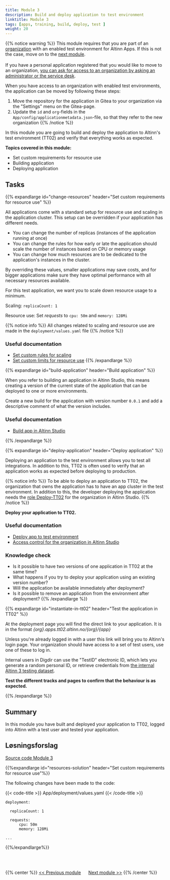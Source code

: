 ```yaml
---
title: Module 3
description: Build and deploy application to test environment
linktitle: Module 3
tags: [apps, training, build, deploy, test ]
weight: 20
---
```

{{% notice warning %}}
 This module requires that you are part of an [organization](/altinn-studio/getting-started/create-user/#join-an-organization) with an enabled test environment for Altinn Apps. If this is not the case, move on to the [next module](../modul4/). 
 <br><br>
 If you have a personal application registered that you would like to move to an organization, 
 [you can ask for access to an organization by asking an administrator or the service desk](/altinn-studio/getting-started/create-user/#join-an-organization).

 When you have access to an organization with enabled test environments, the application can be moved by following these steps:
 1. Move the repository for the application in Gitea to your organization via the "Settings" menu on the Gitea-page.
 2. Update the `id` and `org`-fields in the `App/config/applicationmetadata.json`-file, so that they refer to the new organization 
{{% /notice %}}


In this module you are going to build and deploy the application to Altinn's test environment (TT02) and verify that everything works as expected.

**Topics covered in this module:**
- Set custom requirements for resource use
- Building application
- Deploying application


## Tasks
{{% expandlarge id="change-resources" header="Set custom requirements for resource use" %}}

All applications come with a standard setup for resource use and scaling in the application cluster.
This setup can be overridden if your application has different needs.
- You can change the number of replicas (instances of the application running at once)
- You can change the rules for how early or late the application should scale the number of instances based on CPU or memory usage
- You can change how much resources are to be dedicated to the application's instances in the cluster.

By overriding these values, smaller applications may save costs,
and for bigger applications make sure they have optimal performance with all necessary resources available.

For this test application, we want you to scale down resource usage to a minimum.

Scaling: `replicaCount: 1`

Resource use: Set _requests_ to `cpu: 50m` and `memory: 128Mi`

{{% notice info %}}
All changes related to scaling and resource use are made in the `deployment/values.yaml` file
{{% /notice %}}


### Useful documentation
- [Set custom rules for scaling](/altinn-studio/reference/configuration/deployment/#scaling)
- [Set custom limits for resource use](/altinn-studio/reference/configuration/deployment/#resources-configuration)
{{% /expandlarge %}}

{{% expandlarge id="build-application" header="Build application" %}}

When you refer to building an application in Altinn Studio,
this means creating a version of the current state of the application
that can be deployed to one or more environments.

Create a new build for the application with version number `0.0.1`
and add a descriptive comment of what the version includes.

### Useful documentation
- [Build app in Altinn Studio](/altinn-studio/reference/testing/deploy/#bygge-app)

{{% /expandlarge %}}

{{% expandlarge id="deploy-application" header="Deploy application" %}}

Deploying an application to the test environment allows you to test all integrations.
In addition to this, TT02 is often used to verify that an application works as expected before deploying to production.

{{% notice info %}}
To be able to deploy an application to TT02,
the organization that owns the application has to have an app cluster in the test environment.
In addition to this, the developer deploying the application needs the [role Deploy-TT02](/altinn-studio/reference/access-management/studio/#deploy-tt02)
for the organization in Altinn Studio.
{{% /notice %}}

**Deploy your application to TT02.**

### Useful documentation
- [Deploy app to test environment](/altinn-studio/reference/testing/deploy/#deploy-av-app-til-testmiljø)
- [Access control for the organization in Altinn Studio](/altinn-studio/guides/access-management/studio/#access-management-for-the-organization)

### Knowledge check
- Is it possible to have two versions of one application in TT02 at the same time?
- What happens if you try to deploy your application using an existing version number?
- Will the application be available immediately after deployment?
- Is it possible to remove an application from the environment after deployment?
{{% /expandlarge %}}

{{% expandlarge id="instantiate-in-tt02" header="Test the application in TT02" %}}

At the deployment page you will find the direct link to your application.
It is in the format _{org}.apps.tt02.altinn.no/{org}/{app}_


Unless you're already logged in with a user this link will bring you to Altinn's login page.
Your organization should have access to a set of test users, use one of these to log in.

Internal users in Digdir can use the "TestID" electronic ID, which lets you generate a random personal ID,
or retrieve credentials from [the internal Altinn 3 testing dataset](https://pedia.altinn.cloud/altinn-3/testing/test-data/).

**Test the different tracks and pages to confirm that the behaviour is as expected.**

{{% /expandlarge %}}

## Summary

In this module you have built and deployed your application to TT02, logged into Altinn with a test user and tested your application.


## Løsningsforslag

[Source code Module 3](https://altinn.studio/repos/testdep/flyttemelding-sogndal/src/branch/modul3)

{{%expandlarge id="resources-solution" header="Set custom requirements for resource use"%}}

The following changes have been made to the code:

{{< code-title >}}
App/deployment/values.yaml
{{< /code-title >}}

```yaml{linenos=false,hl_lines="3-7"}
deployment:
  
  replicaCount: 1
  
  requests:
      cpu: 50m
      memory: 128Mi

...
```

{{%/expandlarge%}}

<br><br>

{{% center %}}
[<< Previous module](../modul2/)      [Next module >>](../modul4/)
{{% /center %}}
